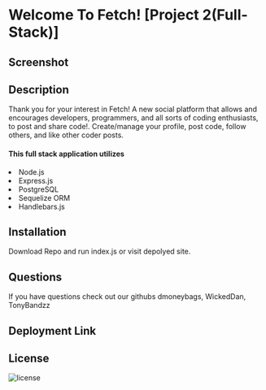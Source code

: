 # Welcome To Fetch! [Project 2(Full-Stack)]
## Screenshot

## Description
Thank you for your interest in Fetch! A new social platform that allows and encourages developers, programmers, and all sorts of coding enthusiasts, to post and share code!. Create/manage your profile, post code, follow others, and like other coder posts. 
<h4>This full stack application utilizes</h4> <li>Node.js</li> <li>Express.js</li> <li>PostgreSQL</li> <li>Sequelize ORM</li> <li>Handlebars.js</li>

## Installation
Download Repo and run index.js or visit depolyed site.

## Questions 
If you have questions check out our githubs dmoneybags, WickedDan, TonyBandzz

## Deployment Link

## License
![license](https://img.shields.io/badge/MIT-License-blue)
            
